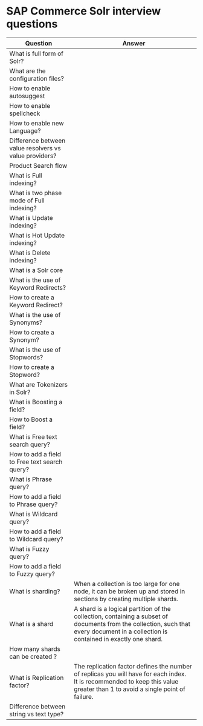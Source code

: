 # SAP Commerce Solr interview questions

| Question                                               | Answer                                                                                                                                                                              |
| ------------------------------------------------------ | ----------------------------------------------------------------------------------------------------------------------------------------------------------------------------------- |
| What is full form of Solr?                             |                                                                                                                                                                                     |
| What are the configuration files?                      |                                                                                                                                                                                     |
| How to enable autosuggest                              |                                                                                                                                                                                     |
| How to enable spellcheck                               |                                                                                                                                                                                     |
| How to enable new Language?                            |                                                                                                                                                                                     |
| Difference between value resolvers vs value providers? |                                                                                                                                                                                     |
| Product Search flow                                    |                                                                                                                                                                                     |
| What is Full indexing?                                 |                                                                                                                                                                                     |
| What is two phase mode of Full indexing?               |                                                                                                                                                                                     |
| What is Update indexing?                               |                                                                                                                                                                                     |
| What is Hot Update indexing?                           |                                                                                                                                                                                     |
| What is Delete indexing?                               |                                                                                                                                                                                     |
| What is a Solr core                                    |                                                                                                                                                                                     |
| What is the use of Keyword Redirects?                  |                                                                                                                                                                                     |
| How to create a Keyword Redirect?                      |                                                                                                                                                                                     |
| What is the use of Synonyms?                           |                                                                                                                                                                                     |
| How to create a Synonym?                               |                                                                                                                                                                                     |
| What is the use of Stopwords?                          |                                                                                                                                                                                     |
| How to create a Stopword?                              |                                                                                                                                                                                     |
| What are Tokenizers in Solr?                           |                                                                                                                                                                                     |
| What is Boosting a field?                              |                                                                                                                                                                                     |
| How to Boost a field?                                  |                                                                                                                                                                                     |
| What is Free text search query?                        |                                                                                                                                                                                     |
| How to add a field to Free text search query?          |                                                                                                                                                                                     |
| What is Phrase query?                                  |                                                                                                                                                                                     |
| How to add a field to Phrase query?                    |                                                                                                                                                                                     |
| What is Wildcard query?                                |                                                                                                                                                                                     |
| How to add a field to Wildcard query?                  |                                                                                                                                                                                     |
| What is Fuzzy query?                                   |                                                                                                                                                                                     |
| How to add a field to Fuzzy query?                     |                                                                                                                                                                                     |
| What is sharding?                                      | When a collection is too large for one node, it can be broken up and stored in sections by creating multiple shards.<br>                                                            |
| What is a shard                                        | A shard is a logical partition of the collection, containing a subset of documents from the collection, such that every document in a collection is contained in exactly one shard. |
| How many shards can be created ?                       |                                                                                                                                                                                     |
| What is Replication factor?                            | The replication factor defines the number of replicas you will have for each index.<br> It is recommended to keep this value greater than 1 to avoid a single point of failure.     |
| Difference between string vs text type?                |                                                                                                                                                                                     |
